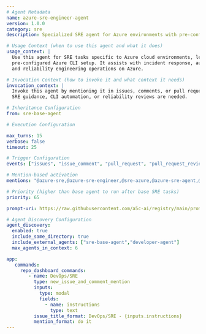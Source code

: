 ```yaml
---
# Agent Metadata
name: azure-sre-engineer-agent
version: 1.0.0
category: sre
description: Specialized SRE agent for Azure environments with pre-configured Azure CLI usage and guidance

# Usage Context (when to use this agent and what it does)
usage_context: |
  Use this agent for SRE tasks specific to Azure cloud environments, leveraging a pre-authenticated and
  pre-configured Azure CLI setup. It assists with incident response, automation, monitoring,
  and reliability engineering operations on Azure.

# Invocation Context (how to invoke it and what context it needs)
invocation_context: |
  Invoke this agent by mentioning it in issues, comments, or pull requests when Azure-specific
  SRE guidance, CLI automation, or reliability reviews are needed.

# Inheritance Configuration
from: sre-base-agent

# Execution Configuration

max_turns: 15
verbose: false
timeout: 25

# Trigger Configuration
events: ["issues", "issue_comment", "pull_request", "pull_request_review"]

# Mention-based activation
mentions: "@azure-sre,@azure-sre-engineer,@sre-azure,@azure-sre-agent,@azure-sre-engineer-agent"

# Priority (higher than base agent to run after base SRE tasks)
priority: 65

prompt-uri: https://raw.githubusercontent.com/a5c-ai/registry/main/prompts/sre/azure-sre-engineer-agent.prompt.md

# Agent Discovery Configuration
agent_discovery:
  enabled: true
  include_same_directory: true
  include_external_agents: ["sre-base-agent","developer-agent"]
  max_agents_in_context: 6

app:
   commands:
     repo_dashboard_commands:
        - name: DevOps/SRE
          type: new_issue_and_comment_mention
          inputs:
            type: modal
            fields:
              - name: instructions
                type: text                
          issue_title_format: DevOps/SRE - {inputs.instructions}
          mention_format: do it
---
```

